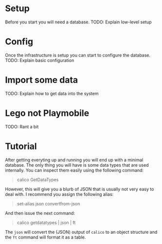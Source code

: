 ﻿# Setup
Before you start you will need a database.
TODO: Explain low-level setup

# Config
Once the infrastructure is setup you can start to configure the database.
TODO: Explain basic configuration

# Import some data
TODO: Explain how to get data into the system

# Lego not Playmobile
TODO: Rant a bit

# Tutorial
After getting everyting up and running you will end up with a minimal
database. The only thing you will have is some data types that are used
internally. You can inspect them easily using the following command:

> calico GetDataTypes

However, this will give you a blurb of JSON that is usually not very easy
to deal with. I recommend you assign the following alias:

> set-alias json convertfrom-json

And then issue the next command:

> calico getdatatypes | json | ft

The `json` will convert the (JSON) output of `calico` to an object structure
and the `ft` command will format it as a table.